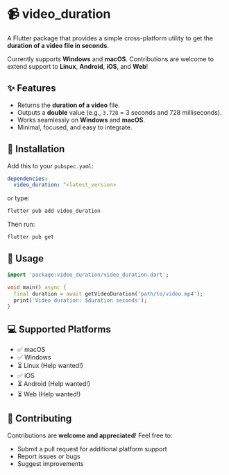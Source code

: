 # 📹 video_duration

A Flutter package that provides a simple cross-platform utility to get the **duration of a video file in seconds**.

Currently supports **Windows** and **macOS**. Contributions are welcome to extend support to **Linux**, **Android**, **iOS**, and **Web**!

## ✨ Features

- Returns the **duration of a video** file.
- Outputs a **double** value (e.g., `3.728` = 3 seconds and 728 milliseconds).
- Works seamlessly on **Windows** and **macOS**.
- Minimal, focused, and easy to integrate.

## 🔧 Installation

Add this to your `pubspec.yaml`:

```yaml
dependencies:
  video_duration: ^<latest_version>
```
or type:
```bash
flutter pub add video_duration
```

Then run:
```bash
flutter pub get
```
## 🧠 Usage

```Dart
import 'package:video_duration/video_duration.dart';

void main() async {
  final duration = await getVideoDuration('path/to/video.mp4');
  print('Video duration: $duration seconds');
}
```

## 💻 Supported Platforms
- ✅ macOS
- ✅ Windows
- ⏳ Linux (Help wanted!)
- ✅ iOS
- ⏳ Android (Help wanted!)
- ⏳ Web (Help wanted!)

## 🤝 Contributing

Contributions are **welcome and appreciated**!
Feel free to:
- Submit a pull request for additional platform support
- Report issues or bugs
- Suggest improvements
